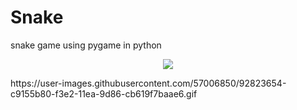 # Snake
snake game using pygame in python

<p align="center"><img src="https://user-images.githubusercontent.com/57006850/92823654-c9155b80-f3e2-11ea-9d86-cb619f7baae6.gif"/></img></p>
https://user-images.githubusercontent.com/57006850/92823654-c9155b80-f3e2-11ea-9d86-cb619f7baae6.gif
